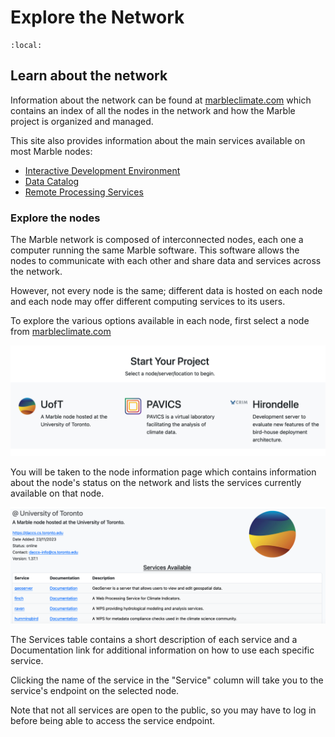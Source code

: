 # Explore the Network

```{contents}
:local:
```

## Learn about the network

Information about the network can be found at [marbleclimate.com](https://marbleclimate.com) which contains an index of
all the nodes in the network and how the Marble project is organized and managed.

This site also provides information about the main services available on most Marble nodes:

<!-- # TODO: update the tutorial links below as needed when they're added later -->

- [Interactive Development Environment](ide.md)
- [Data Catalog](data_catalog.md)
- [Remote Processing Services](remote_processing.md)

### Explore the nodes

The Marble network is composed of interconnected nodes, each one a computer running the same Marble software. This
software allows the nodes to communicate with each other and share data and services across the network. 

However, not every node is the same; different data is hosted on each node and each node may offer different computing 
services to its users. 

To explore the various options available in each node, first select a node from 
[marbleclimate.com](https://marbleclimate.com)

![Node Description Item](images/node-description-item.png)

You will be taken to the node information page which contains information about the node's status on the network and
lists the services currently available on that node. 

![Node Information](images/node-services.png)

The Services table contains a short description of each service and a Documentation link for additional information on
how to use each specific service. 

Clicking the name of the service in the "Service" column will take you to the service's endpoint on the selected node.

Note that not all services are open to the public, so you may have to log in before being able to access the service
endpoint.

